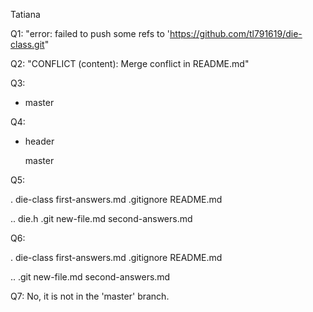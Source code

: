 Tatiana 

Q1: "error: failed to push some refs to 'https://github.com/tl791619/die-class.git"

Q2: "CONFLICT (content): Merge conflict in README.md"

Q3: 

* master

Q4: 

* header 

  master

Q5: 

.	die-class	first-answers.md	.gitignore	README.md

..	die.h		.git			new-file.md	second-answers.md

Q6:

.       die-class       first-answers.md        .gitignore      README.md

..      .git                    new-file.md     second-answers.md

Q7: No, it is not in the 'master' branch. 
